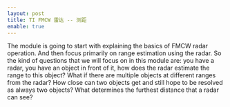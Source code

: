 ```yaml
---
layout: post
title: TI FMCW 雷达 -- 测距
enable: true
---
```


The module is going to start with explaining the basics of FMCW radar operation. And then focus primarily on range estimation using the radar. So the kind of questions that we will focus on in this module are: you have a radar, you have an object in front of it, how does the radar estimate the range to this object? What if there are multiple objects at different ranges from the radar? How close can two objects get and still hope to be resolved as always two objects? What determines the furthest distance that a radar can see?
